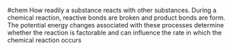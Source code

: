 #chem 
How readily a substance reacts with other substances. During a chemical reaction, reactive bonds are broken and product bonds are form. The potential energy changes associated with these processes determine whether the reaction is factorable and can  influence the rate in which the chemical reaction occurs 